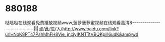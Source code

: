 # 880188
哒哒哒在线观看免费播放视频www,菠萝菠萝蜜视频在线观看高清8----------------------------💋💋点/此/进/入/http://www.baidu.com/link?url=NoK8PT47PahMhFH8Vie_jnciyIKNTTtVBQKpill6udK&amp;wd
